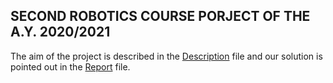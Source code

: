 ## SECOND ROBOTICS COURSE PORJECT OF THE A.Y. 2020/2021

The aim of the project is described in the [Description](https://github.com/DavideFoini/ROBOTICS-PROJECT-2-2020-2021/blob/main/Description.pdf) file and our solution is pointed out in the [Report](https://github.com/DavideFoini/ROBOTICS-PROJECT-2-2020-2021/blob/main/Robotics%20-%20Homework%202%20report.pdf) file.
